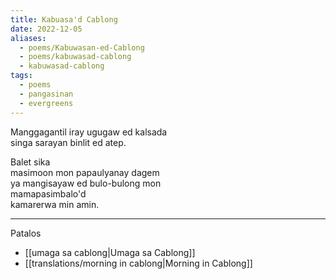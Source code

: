 ```yaml
---
title: Kabuasa'd Cablong
date: 2022-12-05
aliases:
  - poems/Kabuwasan-ed-Cablong
  - poems/kabuwasad-cablong
  - kabuwasad-cablong
tags:
  - poems
  - pangasinan
  - evergreens
---
```

Manggagantil iray ugugaw ed kalsada  
singa sarayan binlit ed atep.

Balet sika  
masimoon mon papaulyanay dagem  
ya mangisayaw ed bulo-bulong mon  
mamapasimbalo'd  
kamarerwa min amin.

---
Patalos
- [[umaga sa cablong|Umaga sa Cablong]]
- [[translations/morning in cablong|Morning in Cablong]]